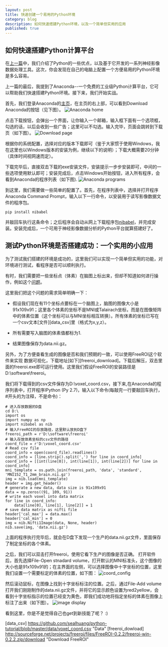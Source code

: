 ```yaml
---
layout: post
title: 快速创建一个易用的Python环境
category: blog
description: 如何快速搭建Python环境，以及一个简单但实用的应用
published: true
---
```


## 如何快速搭建Python计算平台
在[上一篇][last_blog]中，我们介绍了Python的一些优点，以及基于它开发的一系列神经影像数据处理工具。这次，你会发现在自己的电脑上配置一个方便易用的Python环境是多么容易。

上一篇的最后，我提到了Anaconda--一个免费的工业级Python计算平台，它可以帮助我们快速搭建Python环境。接下来，我们开始实战。

首先，我们登录Anaconda的[主页][anaconda_home]，在主页的右上部，可以看到Download Anaconda的按钮（见下图）。
![Anaconda home](/images/install_anaconda/anaconda_home.JPG)

点击下载按钮，会弹出一个界面，让你输入一个邮箱，输入框下面有一个选项框，勾选的话，以后会收到一些广告；这里可以不勾选。输入完毕，页面会跳转到下载页（如下图）。
![Download page](/images/install_anaconda/anaconda_download.JPG)

根据你的系统配置，选择对应的版本下载即可（鉴于大家惯于使用Windows，我在这里也以Windows版本的安装为例，继续以下的说明）；下载大概需要20分钟（具体时间视网速而定）。

下载完毕后，直接双击下载的exe安装文件，安装提示一步步安装即可，中间的一些选项使用默认即可；安装完成后，点击Windows开始按钮，进入所有程序，会看到Anaconda的程序列表（如下图).
![Anaconda programs](/images/install_anaconda/anaconda_list.png)

到这里，我们需要做一些简单的配置了。首先，在程序列表中，选择并打开程序Anaconda Command Prompt，输入以下一行命令，以安装用于读写影像数据文件的程序包。

    pip install nibabel

并敲回车执行这条命令；之后程序会自动从网上下载程序包[nibabel][nibabel_github]，并完成安装。安装完成后，一个可用于神经影像数据分析的Python平台就算搭建好了。

## 测试Python环境是否搭建成功：一个实用的小应用
为了测试我们搭建的环境是成功的，这里我们可以实现一个简单但实用的功能，对环境进行测试，看程序是否可以顺利执行。

有时，我们需要把一些坐标点（体素）在脑图上标出来，但却不知道如何进行操作，例如这个[问题][52brain_quest]。

这里我们把这个问题的需求简单明确一下：

*   假设我们现在有11个坐标点要标在一个脑图上，脑图的图像大小是91x109x91；这里各个体素的坐标不是MNI或Talairach坐标，而是在图像矩阵中的体素位置（这个坐标可以与MNI坐标相互转换）。所有体素的坐标已写在一个csv文本[文件][data_csv]里（格式为x,y,z）。

*   所有需要写入脑图的体素值都标为1.

*   结果图像保存为data.nii.gz。

另外，为了方便查看生成的图像是否和我们预期的一致，可以使用FreeROI这个软件来实现 数据可视化，下载地址[如下][freeroi_download]。下载后解压，双击里面的freeroi.exe即可运行使用。这里我们假设FreeROI的安装路径是D:\software\freeroi。

我们将下载得到的csv文件保存为D:\voxel_coord.csv，接下来,在Anaconda的程序列表中，打开程序IPython (Py 2.7)，输入以下命令(每敲完一行要敲回车执行，#开头的为注释，不是命令)：

    # 进入存放数据的D盘
    cd D:\
    import os
    import numpy as np
    import nibabel as nib
    # 输入FreeROI的存放路径，这里默认放到D盘下
    freeroi_path = r'D:\software\freeroi'
    # 输入存放体素坐标的csv文件的路径
    coord_file = r'D:\voxel_coord.csv'
    # Read csv file
    coord_info = open(coord_file).readlines()
    coord_info = [line.strip().split(',') for line in coord_info]
    coord_info = [[int(line[0]), int(line[1]), int(line[2])] for line in coord_info]
    mni_template = os.path.join(freeroi_path, 'data', 'standard', 'MNI152_T1_2mm_brain.nii.gz')
    img = nib.load(mni_template)
    header = img.get_header()
    # generate a new data, data size is 91x109x91
    data = np.zeros((91, 109, 91))
    # write each voxel into data matrix
    for line in coord_info:
        data[line[0], line[1], line[2]] = 1
    # save data matrix as nifti file
    header['cal_max'] = data.max()
    header['cal_min'] = 0
    img = nib.Nifti1Image(data, None, header)
    nib.save(img, 'data.nii.gz')

上面的程序执行完毕后，就会在D盘下发现一个生产的data.nii.gz文件，里面保存了制定坐标的各个体素。

之后，我们可以双击打开freeroi，使用它看下生产的图像是否正确。
打开软件后，首先选择File-Open stnadard volume，打开默认的MNI标准头，这个图像的大小也是91x109x91的；在主界面的左侧，可以选择图像中十字坐标的位置，这里我们设置一个需要标定的体素的位置，如下图：
![coord_config](/images/install_anaconda/coord_config.png)

然后滚动鼠标，在图像上找到十字坐标标注的位置。之后，通过File-Add volume打开我们刚刚制作的data.nii.gz文件，并将它的显示颜色设置为red2yellow，会看到十字坐标指示的位置已经变为黄色，即我们成功地将指定坐标的体素在图像上标注了出来（如下图）。
![image display](/images/install_anaconda/image_disp.png)

看到这里，你是不是觉得自己也get到新技能了呢？ :)


[last_blog]: http://sealhuang.github.io/python-in-neuroimage "Python在脑成像数据分析中的应用"
[anaconda_home]: https://store.continuum.io/cshop/anaconda "Anaconda Scientific Python Distribution"
[nibabel_github]: https://github.com/nipy/nibabel "Github of NiBabel"
[52brain_quest]: http://home.52brain.com/thread-26263-1-1.html "什么软件可以把体素在大脑的具体位置上标出来"
[data_csv] https://github.com/sealhuang/python-tutorial/blob/master/data/voxel_coord.csv "Data"
[freeroi_dowload] http://sourceforge.net/projects/freeroi/files/FreeROI-0.2.2/freeroi-win-0.2.2.zip/download "Download FreeROI"
